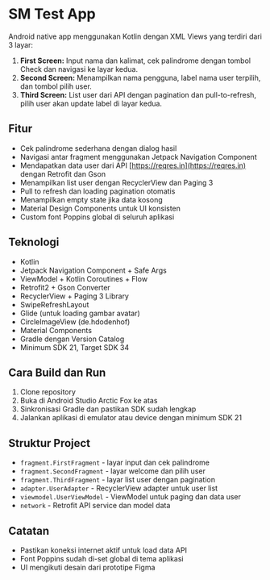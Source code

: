 # SM Test App

Android native app menggunakan Kotlin dengan XML Views yang terdiri dari 3 layar:

1. **First Screen:** Input nama dan kalimat, cek palindrome dengan tombol Check dan navigasi ke layar kedua.
2. **Second Screen:** Menampilkan nama pengguna, label nama user terpilih, dan tombol pilih user.
3. **Third Screen:** List user dari API dengan pagination dan pull-to-refresh, pilih user akan update label di layar kedua.

## Fitur

* Cek palindrome sederhana dengan dialog hasil
* Navigasi antar fragment menggunakan Jetpack Navigation Component
* Mendapatkan data user dari API [https://reqres.in](https://reqres.in) dengan Retrofit dan Gson
* Menampilkan list user dengan RecyclerView dan Paging 3
* Pull to refresh dan loading pagination otomatis
* Menampilkan empty state jika data kosong
* Material Design Components untuk UI konsisten
* Custom font Poppins global di seluruh aplikasi

## Teknologi

* Kotlin
* Jetpack Navigation Component + Safe Args
* ViewModel + Kotlin Coroutines + Flow
* Retrofit2 + Gson Converter
* RecyclerView + Paging 3 Library
* SwipeRefreshLayout
* Glide (untuk loading gambar avatar)
* CircleImageView (de.hdodenhof)
* Material Components
* Gradle dengan Version Catalog
* Minimum SDK 21, Target SDK 34

## Cara Build dan Run

1. Clone repository
2. Buka di Android Studio Arctic Fox ke atas
3. Sinkronisasi Gradle dan pastikan SDK sudah lengkap
4. Jalankan aplikasi di emulator atau device dengan minimum SDK 21

## Struktur Project

* `fragment.FirstFragment` - layar input dan cek palindrome
* `fragment.SecondFragment` - layar welcome dan pilih user
* `fragment.ThirdFragment` - layar list user dengan pagination
* `adapter.UserAdapter` - RecyclerView adapter untuk user list
* `viewmodel.UserViewModel` - ViewModel untuk paging dan data user
* `network` - Retrofit API service dan model data

## Catatan

* Pastikan koneksi internet aktif untuk load data API
* Font Poppins sudah di-set global di tema aplikasi
* UI mengikuti desain dari prototipe Figma
